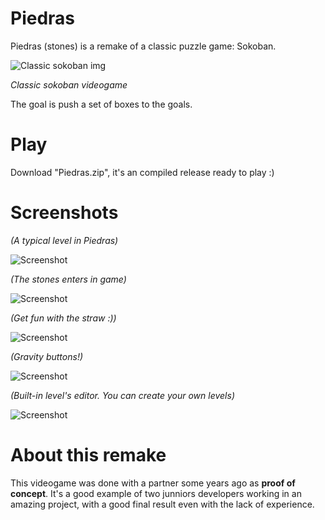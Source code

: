 # Piedras

Piedras (stones) is a remake of a classic puzzle game: Sokoban.

![Classic sokoban img](https://upload.wikimedia.org/wikipedia/commons/4/4b/Sokoban_ani.gif)

*Classic sokoban videogame*

The goal is push a set of boxes to the goals.

# Play

Download "Piedras.zip", it's an compiled release ready to play :)

# Screenshots

*(A typical level in Piedras)*

![Screenshot](https://i.imgur.com/boWNtYi.png)

*(The stones enters in game)*

![Screenshot](https://i.imgur.com/aQJbzsP.png)

*(Get fun with the straw :))*

![Screenshot](https://i.imgur.com/nTZzWrf.png)

*(Gravity buttons!)*

![Screenshot](https://i.imgur.com/3Narb2v.png)

*(Built-in level's editor. You can create your own levels)*

![Screenshot](http://i.imgur.com/8rsewvU.png)

# About this remake

This videogame was done with a partner some years ago as **proof of concept**. It's a good example of two junniors developers working in an amazing project, with a good final result even with the lack of experience.
